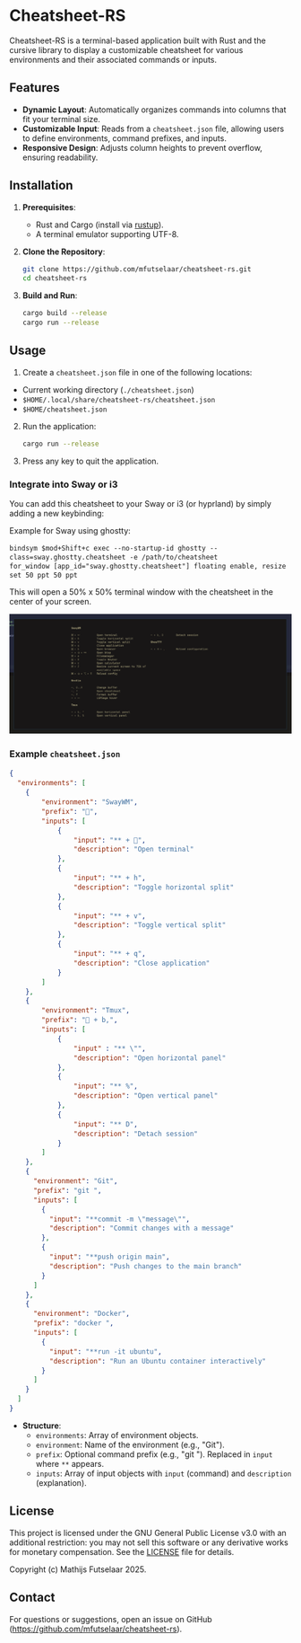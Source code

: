 # Cheatsheet-RS

Cheatsheet-RS is a terminal-based application built with Rust and the cursive
library to display a customizable cheatsheet for various environments and their
associated commands or inputs. 

## Features
- **Dynamic Layout**: Automatically organizes commands into columns that fit your terminal size.
- **Customizable Input**: Reads from a `cheatsheet.json` file, allowing users to define environments, command prefixes, and inputs.
- **Responsive Design**: Adjusts column heights to prevent overflow, ensuring readability.

## Installation
1. **Prerequisites**:
   - Rust and Cargo (install via [rustup](https://rustup.rs/)).
   - A terminal emulator supporting UTF-8.

2. **Clone the Repository**:
   ```bash
   git clone https://github.com/mfutselaar/cheatsheet-rs.git
   cd cheatsheet-rs
   ```

3. **Build and Run**:
   ```bash
   cargo build --release
   cargo run --release
   ```

## Usage
1. Create a `cheatsheet.json` file in one of the following locations:
  
  - Current working directory (`./cheatsheet.json`)
  - `$HOME/.local/share/cheatsheet-rs/cheatsheet.json`
  - `$HOME/cheatsheet.json`

2. Run the application:
   ```bash
   cargo run --release
   ```
3. Press any key to quit the application.

### Integrate into Sway or i3

You can add this cheatsheet to your Sway or i3 (or hyprland) by simply adding a new keybinding:

Example for Sway using ghostty:

```
bindsym $mod+Shift+c exec --no-startup-id ghostty --class=sway.ghostty.cheatsheet -e /path/to/cheatsheet
for_window [app_id="sway.ghostty.cheatsheet"] floating enable, resize set 50 ppt 50 ppt
```

This will open a 50% x 50% terminal window with the cheatsheet in the center of your screen.

![Screenshot](screenshot.png?raw=true "Cheatsheet as a floating window in Sway")

### Example `cheatsheet.json`
```json
{
  "environments": [
    {
        "environment": "SwayWM",
        "prefix": "󰘳",
        "inputs": [
            {
                "input": "** + 󰌑",
                "description": "Open terminal"
            },
            {
                "input": "** + h",
                "description": "Toggle horizontal split"
            },
            {
                "input": "** + v",
                "description": "Toggle vertical split"
            },
            {
                "input": "** + q",
                "description": "Close application"
            }
        ]
    },
    {
        "environment": "Tmux",
        "prefix": "󰘴 + b,",
        "inputs": [
            {
                "input" : "** \"",
                "description": "Open horizontal panel"
            },
            {
                "input": "** %",
                "description": "Open vertical panel"
            },
            {
                "input": "** D",
                "description": "Detach session"
            }
        ]
    },
    {
      "environment": "Git",
      "prefix": "git ",
      "inputs": [
        {
          "input": "**commit -m \"message\"",
          "description": "Commit changes with a message"
        },
        {
          "input": "**push origin main",
          "description": "Push changes to the main branch"
        }
      ]
    },
    {
      "environment": "Docker",
      "prefix": "docker ",
      "inputs": [
        {
          "input": "**run -it ubuntu",
          "description": "Run an Ubuntu container interactively"
        }
      ]
    }
  ]
}
```

- **Structure**:
  - `environments`: Array of environment objects.
  - `environment`: Name of the environment (e.g., "Git").
  - `prefix`: Optional command prefix (e.g., "git "). Replaced in `input` where `**` appears.
  - `inputs`: Array of input objects with `input` (command) and `description` (explanation).

## License
This project is licensed under the GNU General Public License v3.0 with an additional restriction:
you may not sell this software or any derivative works for monetary compensation.
See the [LICENSE](LICENSE) file for details.

Copyright (c) Mathijs Futselaar 2025.

## Contact
For questions or suggestions, open an issue on GitHub (https://github.com/mfutselaar/cheatsheet-rs).
